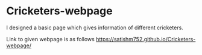 # Cricketers-webpage
I designed a basic page which gives information of different cricketers.

Link to given webpage is as follows
https://satishm752.github.io/Cricketers-webpage/
